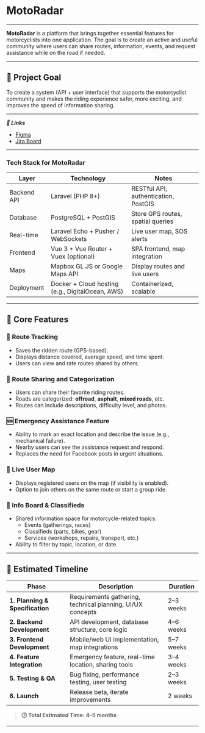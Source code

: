 # MotoRadar

---

**MotoRadar** is a platform that brings together essential features for motorcyclists into one application. The goal is to create an active and useful community where users can share routes, information, events, and request assistance while on the road if needed.

---

## 🚀 Project Goal

To create a system (API + user interface) that supports the motorcyclist community and makes the riding experience safer, more exciting, and improves the speed of information sharing.

---

***🔗 Links***
  - [Figma](https://www.figma.com/design/TGvAjL17XIaSoKemeAOeQO/FINAL_PROJECT?node-id=0-1&p=f&t=bNDEiI4frhEMroet-0)
  - [Jira Board](https://silverreinart01-1760074771033.atlassian.net/jira/software/projects/SMS/boards/1)

---

### Tech Stack for MotoRadar


| Layer       | Technology                                       | Notes                                |
| ----------- | ------------------------------------------------ | ------------------------------------ |
| Backend API | Laravel (PHP 8+)                                 | RESTful API, authentication, PostGIS |
| Database    | PostgreSQL + PostGIS                             | Store GPS routes, spatial queries    |
| Real-time   | Laravel Echo + Pusher / WebSockets               | Live user map, SOS alerts            |
| Frontend    | Vue 3 + Vue Router + Vuex (optional)             | SPA frontend, map integration        |
| Maps        | Mapbox GL JS or Google Maps API                  | Display routes and live users        |
| Deployment  | Docker + Cloud hosting (e.g., DigitalOcean, AWS) | Containerized, scalable              |

---

## 🔧 Core Features

### 📍 Route Tracking
- Saves the ridden route (GPS-based).
- Displays distance covered, average speed, and time spent.
- Users can view and rate routes shared by others.

### 🧭 Route Sharing and Categorization
- Users can share their favorite riding routes.
- Roads are categorized: **offroad**, **asphalt**, **mixed roads**, etc.
- Routes can include descriptions, difficulty level, and photos.

### 🆘 Emergency Assistance Feature
- Ability to mark an exact location and describe the issue (e.g., mechanical failure).
- Nearby users can see the assistance request and respond.
- Replaces the need for Facebook posts in urgent situations.

### 👥 Live User Map
- Displays registered users on the map (if visibility is enabled).
- Option to join others on the same route or start a group ride.

### 📢 Info Board & Classifieds
- Shared information space for motorcycle-related topics:
  - Events (gatherings, races)
  - Classifieds (parts, bikes, gear)
  - Services (workshops, repairs, transport, etc.)
- Ability to filter by topic, location, or date.

---

## 📅 Estimated Timeline

| Phase                          | Description                                                  | Duration         |
|-------------------------------|--------------------------------------------------------------|------------------|
| **1. Planning & Specification**| Requirements gathering, technical planning, UI/UX concepts  | 2–3 weeks        |
| **2. Backend Development**     | API development, database structure, core logic             | 4–6 weeks        |
| **3. Frontend Development**    | Mobile/web UI implementation, map integrations              | 5–7 weeks        |
| **4. Feature Integration**     | Emergency feature, real-time location, sharing tools        | 3–4 weeks        |
| **5. Testing & QA**            | Bug fixing, performance testing, user testing               | 2–3 weeks        |
| **6. Launch**                  | Release beta, iterate improvements                          | 2 weeks          |

> **🕒 Total Estimated Time: 4–5 months**

---

